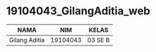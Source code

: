 # 19104043_GilangAditia_web


| NAMA | NIM | KELAS
|--|--|--|
| Gilang Aditia  | 19104043 | 03 SE B


